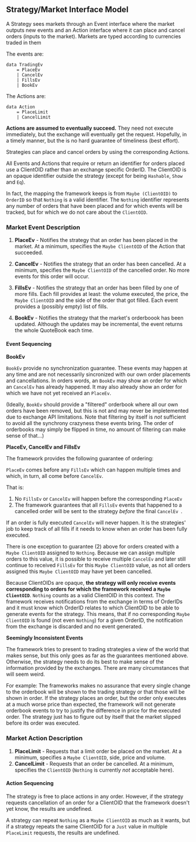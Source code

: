 ## Strategy/Market Interface Model

A Strategy sees markets through an Event interface where the market outputs new events and an Action interface where it can place and cancel orders (inputs to the market). Markets are typed according to currencies traded in them

The events are:

```
data TradingEv
    = PlaceEv
    | CancelEv
    | FillsEv
    | BookEv
``` 

The Actions are: 

```
data Action
    = PlaceLimit
    | CancelLimit
```

**Actions are assumed to eventually succeed.** They need not execute immediately, but the exchange will eventually get the request. Hopefully, in a timely manner, but the is no hard guarantee of timeliness (best effort).

Strategies can place and cancel orders by using the corresponding Actions.

All Events and Actions that require or return an identifier for orders placed use a ClientOID rather than an exchange specific OrderID. The ClientOID is an opaque identifier outside the strategy (except for being `Hashable`, `Show` and `Eq`).

In fact, the mapping the framework keeps is from `Maybe (ClientOID)` to `OrderID` so that `Nothing` is a valid identifier. The `Nothing` identifier represents any number of orders that have been placed and for which events will be tracked, but for which we do not care about the `ClientOID`.


### Market Event Description

1. **PlaceEv** - Notifies the strategy that an order has been placed in the market. At a minimum, specifies the `Maybe ClientOID` of the Action that succeeded.

2. **CancelEv** - Notifies the strategy that an order has been cancelled. At a minimum, specifies the `Maybe ClientOID` of the cancelled order. No more events for this order will occur. 

3. **FillsEv** - Notifies the strategy that an order has been filled by one of more fills. Each fill provides at least: the volume executed, the price, the `Maybe ClientOID` and the side of the order that got filled. Each event provides a (possibly empty) list of fills.

4. **BookEv** - Notifies the strategy that the market's orderboook has been updated. Although the updates may be incremental, the event returns the whole QuoteBook each time.

#### Event Sequencing

**BookEv**

`BookEv` provide no synchronization guarantee. These events may happen at any time and are not necessarily sincronized with our own order placements and cancellations. In orders words, an `BookEv` may show an order for which an `CancelEv` has already happened. It may also already show an order for which we have not yet received an `PlaceEv`. 

(Ideally, `BookEv` should provide a "filtered" orderbook where all our own orders have been removed, but this is not and may never be impletemented due to exchange API limitations. Note that filtering by itself is *not* sufficient to avoid all the synchrony crazyness these events bring. The order of orderbooks may simply be flipped in time, no amount of filtering can make sense of that...)

**PlaceEv, CancelEv and FillsEv**

The framework provides the following guarantee of ordering:

`PlaceEv` comes before any `FillsEv` which can happen multiple times and which, in turn, all come before `CancelEv`.

That is:

1. No `FillsEv` or `CancelEv` will happen before the corresponding `PlaceEv`
2. The framework guarantees that all `FillsEv` events that happened to a cancelled order will be sent to the strategy *before* the final `CancelEv `.

If an order is fully executed `CancelEv` will never happen. It is the strategies' job to keep track of all fills if it needs to know when an order has been fully executed.

There is one exception to guarantee (2) above for orders created with a `Maybe ClientOID` assigned to `Nothing`. Because we can assign multiple orders to this value, it is possible to receive multiple `CancelEv` and later still continue to received `FillsEv` for this `Maybe ClientOID` value, as not all orders assigned this `Maybe ClientOID` may have yet been cancelled.

Because ClientOIDs are opaque, **the strategy will only receive events corresponding to orders for which the framework received a `Maybe ClientOID`**. `Nothing` counts as a valid ClientOID in this context. The framework receives notifications from the exchange in terms of OrderIDs and it must know which OrderID relates to which ClientOID to be able to generate events for the strategy. This means, that if no corresponding `Maybe ClientOID` is found (not even `Nothing`) for a given OrderID, the notification from the exchange is discarded and no event generated.


**Seemingly Inconsistent Events**

The framework tries to present to trading strategies a view of the world that makes sense, but this only goes as far as the guarantees mentioned above. Otherwise, the strategy needs to do its best to make sense of the information provided by the exchanges. There are many circumstances that will seem weird.

For example: The frameworks makes no assurance that every single change to the orderbook will be shown to the trading strategy or that those will be shown in order. If the strategy places an order, but the order only executes at a much worse price than expected, the framework will not generate orderbook events to try to justify the difference in price for the executed order. The strategy just has to figure out by itself that the market slipped before its order was executed.


### Market Action Description

1. **PlaceLimit** - Requests that a limit order be placed on the market. At a minimum, specifies a `Maybe ClientOID`, side, price and volume.
2. **CancelLimit** - Requests that an order be cancelled. At a minimum, specifies the `ClientOID` (`Nothing` is currently *not* acceptable here).

#### Action Sequencing

The strategy is free to place actions in any order. However, if the strategy requests cancellation of an order for a ClientOID that the framework doesn't yet know, the results are undefined.

A strategy can repeat `Nothing` as a `Maybe ClientOID` as much as it wants, but if a strategy repeats the same ClientOID for a `Just` value in multiple `PlaceLimit` requests, the results are undefined.
